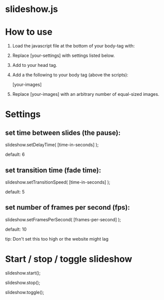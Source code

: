 # slideshow.js

How to use
==========

 1. Load the javascript file at the bottom of your body-tag with:

    <script src="slideshow.js"></script>
    <script>
        [optional: your-settings]
        slideshow.start();
    </script>

 2. Replace [your-settings] with settings listed below.

 3. Add <link type="text/css" href="slideshow.css" /> to your head tag.

 4. Add a the following to your body tag (above the scripts):

    <div id="slideshow">
        [your-images]
    </div>

 5. Replace [your-images] with an arbitrary number of equal-sized images.

Settings
========

set time between slides (the pause):
------------------------------------
slideshow.setDelayTime( [time-in-seconds] );

default: 6

set transition time (fade time):
--------------------------------
slideshow.setTransitionSpeed( [time-in-seconds] );

default: 5

set number of frames per second (fps):
--------------------------------------
slideshow.setFramesPerSecond( [frames-per-second] );

default: 10

tip: Don't set this too high or the website might lag


Start / stop / toggle slideshow
===============================

slideshow.start();

slideshow.stop();

slideshow.toggle();
